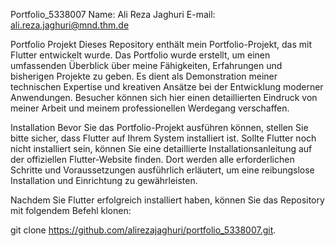 ﻿Portfolio_5338007 
Name: Ali Reza Jaghuri 
E-mail: ali.reza.jaghuri@mnd.thm.de

Portfolio Projekt Dieses Repository enthält mein Portfolio-Projekt, das mit Flutter entwickelt wurde. Das Portfolio wurde erstellt, um einen umfassenden Überblick über meine Fähigkeiten, Erfahrungen und bisherigen Projekte zu geben. Es dient als Demonstration meiner technischen Expertise und kreativen Ansätze bei der Entwicklung moderner Anwendungen. Besucher können sich hier einen detaillierten Eindruck von meiner Arbeit und meinem professionellen Werdegang verschaffen.

Installation Bevor Sie das Portfolio-Projekt ausführen können, stellen Sie bitte sicher, dass Flutter auf Ihrem System installiert ist. Sollte Flutter noch nicht installiert sein, können Sie eine detaillierte Installationsanleitung auf der offiziellen Flutter-Website finden. Dort werden alle erforderlichen Schritte und Voraussetzungen ausführlich erläutert, um eine reibungslose Installation und Einrichtung zu gewährleisten.

Nachdem Sie Flutter erfolgreich installiert haben, können Sie das Repository mit folgendem Befehl klonen:

git clone https://github.com/alirezajaghuri/portfolio_5338007.git. 

